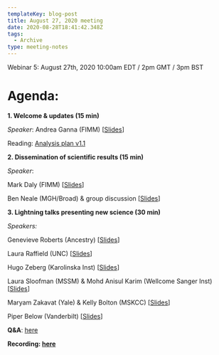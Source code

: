 ```yaml
---
templateKey: blog-post
title: August 27, 2020 meeting
date: 2020-08-28T18:41:42.348Z
tags:
  - Archive
type: meeting-notes
---
```

Webinar 5: August 27th, 2020 10:00am EDT / 2pm GMT / 3pm BST

# Agenda:

**1. Welcome & updates (15 min)**

*Speaker*: Andrea Ganna (FIMM) [[Slides](https://drive.google.com/file/d/1R6CMhGiNlzVDc6AUR__xvJn-fhe_zPva/view?usp=sharing)]

Reading: [Analysis plan v1.1](https://docs.google.com/document/d/16ethjgi4MzlQeO0KAW_yDYyUHdB9kKbtfuGW4XYVKQg/edit?usp=sharing)

**2. Dissemination of scientific results (15 min)**

*Speaker*:

Mark Daly (FIMM) [[Slides](https://drive.google.com/file/d/1MjDiuOTKqX0KObuRTXsIqs8J9KqyHUT4/view?usp=sharing)]

Ben Neale (MGH/Broad) & group discussion [[Slides](https://drive.google.com/file/d/1Q1dtIhRqjJTNyC1x6cO7AMyXmpZ_1ok1/view?usp=sharing)]

**3. Lightning talks presenting new science (30 min)**

*Speakers:*

Genevieve Roberts (Ancestry) [[Slides](https://drive.google.com/file/d/1hKuWFwu-uQ9q0HNiFEFZdKc6kE0HdywH/view?usp=sharing)]

Laura Raffield (UNC) [[Slides](https://drive.google.com/file/d/1cvZp4RbVhDj9jzscEzc20dGhe50lgaYI/view?usp=sharing)]

Hugo Zeberg (Karolinska Inst) [[Slides](https://drive.google.com/file/d/1a3yr5VwWMXpL0uJNZwKPbXpEomUbTku3/view?usp=sharing)]

Laura Sloofman (MSSM) & Mohd Anisul Karim (Wellcome Sanger Inst) [[Slides](https://drive.google.com/file/d/10l2ULU_VuN-boV9jwOolN6xYhox6QTsx/view?usp=sharing)]

Maryam Zakavat (Yale) & Kelly Bolton (MSKCC) [[Slides](https://drive.google.com/file/d/1Zi1HE-Y7Lv02RGHEBxkn2hz9j-V0Bb-O/view?usp=sharing)]

Piper Below (Vanderbilt) [[Slides](https://drive.google.com/file/d/1hP71fKcKBbTaohTTwCrR2cc4QmdmcBjs/view?usp=sharing)]

**Q&A**: [here](https://docs.google.com/spreadsheets/d/19l9ksNkm9UEB8IsnSD533bDHNKf0DntRiu_ST_5bxO4/edit?usp=sharing)

**Recording: [here](https://drive.google.com/file/d/1ata9x7YOhNm4tl279_U2bP5xfWPqghLL/view?usp=sharing)**